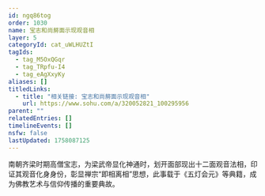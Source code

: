 ```yaml
---
id: ngq86tog
order: 1030
name: 宝志和尚剺面示现观音相
layer: 5
categoryId: cat_uWLHUZtI
tagIds:
  - tag_M5OxQGqr
  - tag_TRpfu-I4
  - tag_eAgXxyKy
aliases: []
titledLinks:
  - title: "相关链接: 宝志和尚剺面示现观音相"
    url: https://www.sohu.com/a/320052821_100295956
parent: ""
relatedEntries: []
timelineEvents: []
nsfw: false
lastUpdated: 1758087125
---
```


南朝齐梁时期高僧宝志，为梁武帝显化神通时，划开面部现出十二面观音法相，印证其观音化身身份，彰显禅宗“即相离相”思想，此事载于《五灯会元》等典籍，成为佛教艺术与信仰传播的重要典故。